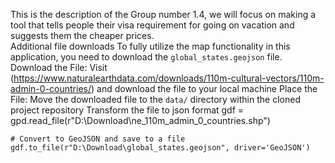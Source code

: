 This is the description of the Group number 1.4, we will focus on making a tool that tells people their visa requirement for going on vacation and suggests them the cheaper prices.  
Additional file downloads
    To fully utilize the map functionality in this application, you need to download the `global_states.geojson` file.
    Download the File: Visit (https://www.naturalearthdata.com/downloads/110m-cultural-vectors/110m-admin-0-countries/) and download the file to your local machine
    Place the File: Move the downloaded file to the `data/` directory within the cloned project repository
    Transform the file to json format 
        gdf = gpd.read_file(r"D:\Download\ne_110m_admin_0_countries.shp")

    # Convert to GeoJSON and save to a file
    gdf.to_file(r"D:\Download\global_states.geojson", driver='GeoJSON')
